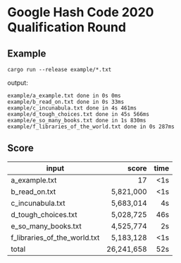 # Google Hash Code 2020 Qualification Round

## Example

```
cargo run --release example/*.txt
```

output:

```
example/a_example.txt done in 0s 0ms
example/b_read_on.txt done in 0s 33ms
example/c_incunabula.txt done in 4s 461ms
example/d_tough_choices.txt done in 45s 566ms
example/e_so_many_books.txt done in 1s 830ms
example/f_libraries_of_the_world.txt done in 0s 287ms
```

## Score

|input                       |      score| time |
|----------------------------|----------:|-----:|
|a_example.txt               |         17|   <1s|
|b_read_on.txt               |  5,821,000|   <1s|
|c_incunabula.txt            |  5,683,014|    4s|
|d_tough_choices.txt         |  5,028,725|   46s|
|e_so_many_books.txt         |  4,525,774|    2s|
|f_libraries_of_the_world.txt|  5,183,128|   <1s|
| total                      | 26,241,658|   52s|
```